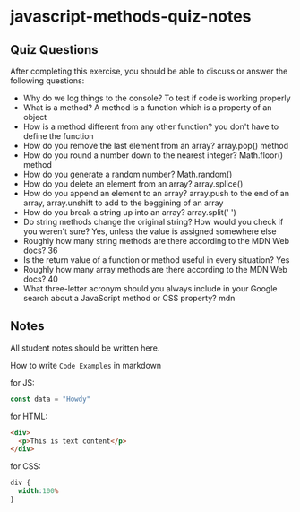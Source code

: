# javascript-methods-quiz-notes

## Quiz Questions

After completing this exercise, you should be able to discuss or answer the following questions:

- Why do we log things to the console?
To test if code is working properly
- What is a method?
 A method is a function which is a property of an object
- How is a method different from any other function?
you don't have to define the function
- How do you remove the last element from an array?
array.pop() method
- How do you round a number down to the nearest integer?
Math.floor() method
- How do you generate a random number?
Math.random()
- How do you delete an element from an array?
array.splice()
- How do you append an element to an array?
array.push to the end of an array, array.unshift to add to the beggining of an array
- How do you break a string up into an array?
array.split(' ')
- Do string methods change the original string? How would you check if you weren't sure?
Yes, unless the value is assigned somewhere else
- Roughly how many string methods are there according to the MDN Web docs?
36
- Is the return value of a function or method useful in every situation?
Yes
- Roughly how many array methods are there according to the MDN Web docs?
40
- What three-letter acronym should you always include in your Google search about a JavaScript method or CSS property?
mdn
## Notes

All student notes should be written here.


How to write `Code Examples` in markdown

for JS:
```javascript
const data = "Howdy"
```

for HTML:
```html
<div>
  <p>This is text content</p>
</div>
```

for CSS:
```css
div {
  width:100%
}
```
